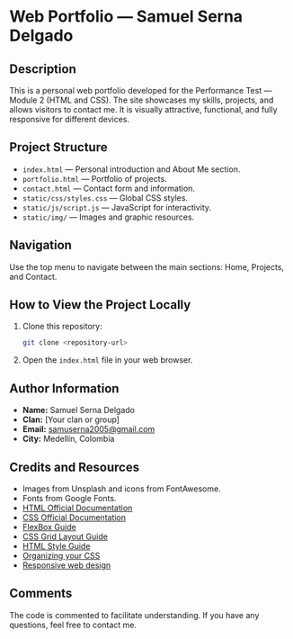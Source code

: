 # Web Portfolio — Samuel Serna Delgado

## Description
This is a personal web portfolio developed for the Performance Test — Module 2 (HTML and CSS). The site showcases my skills, projects, and allows visitors to contact me. It is visually attractive, functional, and fully responsive for different devices.

## Project Structure

- `index.html` — Personal introduction and About Me section.
- `portfolio.html` — Portfolio of projects.
- `contact.html` — Contact form and information.
- `static/css/styles.css` — Global CSS styles.
- `static/js/script.js` — JavaScript for interactivity.
- `static/img/` — Images and graphic resources.

## Navigation
Use the top menu to navigate between the main sections: Home, Projects, and Contact.

## How to View the Project Locally

1. Clone this repository:
   ```bash
   git clone <repository-url>
   ```
2. Open the `index.html` file in your web browser.

## Author Information

- **Name:** Samuel Serna Delgado
- **Clan:** [Your clan or group]
- **Email:** samuserna2005@gmail.com
- **City:** Medellín, Colombia

## Credits and Resources

- Images from Unsplash and icons from FontAwesome.
- Fonts from Google Fonts.
- [HTML Official Documentation](https://developer.mozilla.org/en-US/docs/Web/HTML)
- [CSS Official Documentation](https://developer.mozilla.org/en-US/docs/Web/CSS)
- [FlexBox Guide](https://css-tricks.com/snippets/css/a-guide-to-flexbox/)
- [CSS Grid Layout Guide](https://css-tricks.com/snippets/css/complete-guide-grid/)
- [HTML Style Guide](https://google.github.io/styleguide/htmlcssguide.html)
- [Organizing your CSS](https://developer.mozilla.org/en-US/docs/Learn/CSS/Building_blocks/Organizing)
- [Responsive web design](https://developer.mozilla.org/en-US/docs/Learn/CSS/CSS_layout/Responsive_Design)

## Comments
The code is commented to facilitate understanding. If you have any questions, feel free to contact me. 